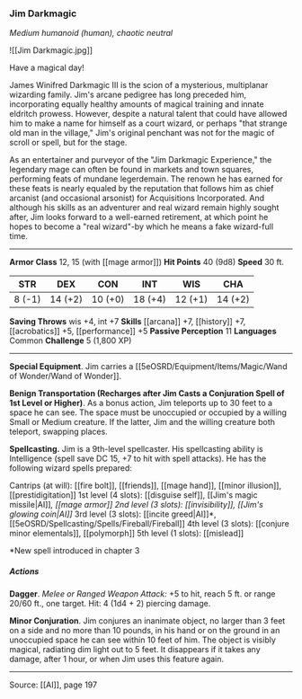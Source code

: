 ### Jim Darkmagic
_Medium humanoid (human), chaotic neutral_

![[Jim Darkmagic.jpg]]

Have a magical day!


James Winifred Darkmagic III is the scion of a mysterious, multiplanar wizarding family. Jim's arcane pedigree has long preceded him, incorporating equally healthy amounts of magical training and innate eldritch prowess. However, despite a natural talent that could have allowed him to make a name for himself as a court wizard, or perhaps "that strange old man in the village," Jim's original penchant was not for the magic of scroll or spell, but for the stage.

As an entertainer and purveyor of the "Jim Darkmagic Experience," the legendary mage can often be found in markets and town squares, performing feats of mundane legerdemain. The renown he has earned for these feats is nearly equaled by the reputation that follows him as chief arcanist (and occasional arsonist) for Acquisitions Incorporated. And although his skills as an adventurer and real wizard remain highly sought after, Jim looks forward to a well-earned retirement, at which point he hopes to become a "real wizard"-by which he means a fake wizard-full time.






---

**Armor Class** 12, 15 (with [[mage armor]])
**Hit Points** 40 (9d8)
**Speed** 30 ft.

| STR     | DEX     | CON     | INT     | WIS     | CHA     |
|---------|---------|---------|---------|---------|---------|
| 8 (-1) | 14 (+2) | 10 (+0) | 18 (+4) | 12 (+1) | 14 (+2) |

**Saving Throws** wis +4, int +7
**Skills** [[arcana]] +7, [[history]] +7, [[acrobatics]] +5, [[performance]] +5
**Passive Perception** 11
**Languages** Common
**Challenge** 5 (1,800 XP)

---

**Special Equipment**. Jim carries a [[5eOSRD/Equipment/Items/Magic/Wand of Wonder/Wand of Wonder]].

**Benign Transportation (Recharges after Jim Casts a Conjuration Spell of 1st Level or Higher)**. As a bonus action, Jim teleports up to 30 feet to a space he can see. The space must be unoccupied or occupied by a willing Small or Medium creature. If the latter, Jim and the willing creature both teleport, swapping places.

**Spellcasting.** Jim is a 9th-level spellcaster. His spellcasting ability is Intelligence (spell save DC 15, +7 to hit with spell attacks). He has the following wizard spells prepared:

Cantrips (at will): [[fire bolt]], [[friends]], [[mage hand]], [[minor illusion]], [[prestidigitation]]
1st level (4 slots): [[disguise self]], [[Jim's magic missile|AI]]*, [[mage armor]]
2nd level (3 slots): [[invisibility]], [[Jim's glowing coin|AI]]*
3rd level (3 slots): [[incite greed|AI]]*, [[5eOSRD/Spellcasting/Spells/Fireball/Fireball]]
4th level (3 slots): [[conjure minor elementals]], [[polymorph]]
5th level (1 slots): [[mislead]]

*New spell introduced in chapter 3

##### Actions
**Dagger**. _Melee or Ranged Weapon Attack:_ +5 to hit, reach 5 ft. or range 20/60 ft., one target. Hit: 4 (1d4 + 2) piercing damage.

**Minor Conjuration**. Jim conjures an inanimate object, no larger than 3 feet on a side and no more than 10 pounds, in his hand or on the ground in an unoccupied space he can see within 10 feet of him. The object is visibly magical, radiating dim light out to 5 feet. It disappears if it takes any damage, after 1 hour, or when Jim uses this feature again.


---

Source: [[AI]], page 197
